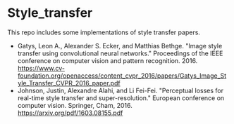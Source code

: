 # Style_transfer
This repo includes some implementations of style transfer papers.
- Gatys, Leon A., Alexander S. Ecker, and Matthias Bethge. "Image style transfer using convolutional neural networks." Proceedings of the IEEE conference on computer vision and pattern recognition. 2016. https://www.cv-foundation.org/openaccess/content_cvpr_2016/papers/Gatys_Image_Style_Transfer_CVPR_2016_paper.pdf
- Johnson, Justin, Alexandre Alahi, and Li Fei-Fei. "Perceptual losses for real-time style transfer and super-resolution." European conference on computer vision. Springer, Cham, 2016. https://arxiv.org/pdf/1603.08155.pdf
